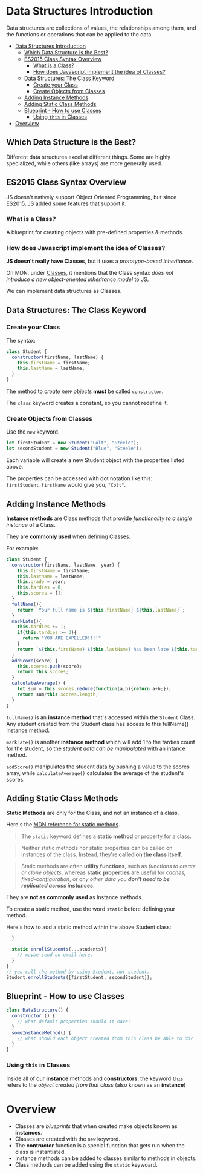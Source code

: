 # Data Structures Introduction 
Data structures are collections of values, the relationships among them, and the functions or operations that can be applied to the data.

- [Data Structures Introduction](#data-structures-introduction)
  - [Which Data Structure is the Best?](#which-data-structure-is-the-best)
  - [ES2015 Class Syntax Overview](#es2015-class-syntax-overview)
    - [What is a Class?](#what-is-a-class)
    - [How does Javascript implement the idea of Classes?](#how-does-javascript-implement-the-idea-of-classes)
  - [Data Structures: The Class Keyword](#data-structures-the-class-keyword)
    - [Create your Class](#create-your-class)
    - [Create Objects from Classes](#create-objects-from-classes)
  - [Adding Instance Methods](#adding-instance-methods)
  - [Adding Static Class Methods](#adding-static-class-methods)
  - [Blueprint - How to use Classes](#blueprint---how-to-use-classes)
    - [Using `this` in Classes](#using-this-in-classes)
- [Overview](#overview)
## Which Data Structure is the Best? 

Different data structures excel at different things. Some are highly specialized, while others (like arrays) are more generally used.

## ES2015 Class Syntax Overview

JS doesn't natively support Object Oriented Programming, but since ES2015, JS added some features that support it.

### What is a Class?
A blueprint for creating objects with pre-defined properties & methods.

### How does Javascript implement the idea of Classes?

**JS doesn't really have Classes**, but it uses a *prototype-based inheritance*.

On MDN, under [Classes](https://developer.mozilla.org/en-US/docs/Web/JavaScript/Reference/Classes), it mentions that the Class syntax *does not introduce a new object-oriented inheritance model* to JS.

We can implement data structures as Classes.

## Data Structures: The Class Keyword

### Create your Class
The syntax:

```javascript
class Student {
  constructor(firstName, lastName) {
    this.firstName = firstName;
    this.lastName = lastName;
  }
}
```

The method to *create new objects* **must** be called `constructor`.

The `class` keyword creates a constant, so you cannot redefine it.

### Create Objects from Classes

Use the `new` keyword.

```javascript
let firstStudent = new Student("Colt", "Steele");
let secondStudent = new Student("Blue", "Steele");
```
Each variable will create a new Student object with the properties listed above.

The properties can be accessed with dot notation like this: `firstStudent.firstName` would give you, `"Colt"`.
## Adding Instance Methods
**Instance methods** are Class methods that provide *functionality to a single instance* of a Class. 

They are **commonly used** when defining Classes.

For example:
```javascript
class Student {
  constructor(firstName, lastName, year) {
    this.firstName = firstName;
    this.lastName = lastName;
    this.grade = year;
    this.tardies = 0;
    this.scores = [];
  }
  fullName(){
    return `Your full name is ${this.firstName} ${this.lastName}`;
  }
  markLate(){
    this.tardies += 1;
    if(this.tardies >= 3){
      return "YOU ARE EXPELLED!!!!"
    }
    return `${this.firstName} ${this.lastName} has been late ${this.tardies} times`;
  }
  addScore(score) {
    this.scores.push(score);
    return this.scores;
  }
  calculateAverage() {
    let sum = this.scores.reduce(function(a,b){return a+b;});
    return sum/this.scores.length;
  }
}
```

`fullName()` is an **instance method** that's accessed within the `Student` Class. Any student created from the Student class has access to this fullName() instance method.

`markLate()` is another **instance method** which will add 1 to the tardies count for the student, so the *student data can be manipulated* with an intance method.

`addScore()` manipulates the student data by pushing a value to the scores array, while `calculateAverage()` calculates the average of the student's scores.

## Adding Static Class Methods
**Static Methods** are only for the Class, and not an instance of a class. 

Here's the [MDN reference for static methods](https://developer.mozilla.org/en-US/docs/Web/JavaScript/Reference/Classes/static).

> The `static` keyword defines a **static method** or property for a class. 

> Neither static methods nor static properties can be called on instances of the class. Instead, they're **called on the class itself**. 

> Static methods are often **utility functions**, such as *functions to create or clone objects*, whereas **static properties** are useful for *caches, fixed-configuration*, or *any other data you **don't need to be replicated across instances***.

They are **not as commonly used** as Instance methods.

To create a static method, use the word `static` before defining your method.

Here's how to add a static method within the above Student class:
```javascript
  }

  static enrollStudents(...students){
    // maybe send an email here.
  }
}
// you call the method by using Student, not student.
Student.enrollStudents([firstStudent, secondStudent]);
```

## Blueprint - How to use Classes

```javascript
class DataStructure() {
  constructor () {
    // what default properties should it have?
  }
  someInstanceMethod() {
    // what should each object created from this class be able to do?
  }
}
```

### Using `this` in Classes

Inside all of our **instance** methods and **constructors**, the keyword `this` refers to the *object created from that class* (also known as an **instance**)

# Overview
- Classes are *blueprints* that when created make objects known as **instances**.
- Classes are created with the `new` keyword.
- The **contructor** function is a special function that gets run when the class is instantiated.
- Instance methods can be added to classes similar to methods in objects.
- Class methods can be added using the `static` keywoard.
